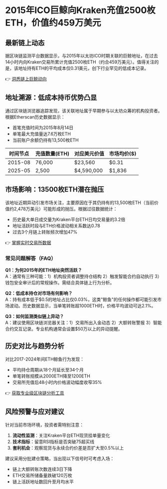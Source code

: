 # 2015年ICO巨鲸向Kraken充值2500枚ETH，价值约459万美元

## 最新链上动态
据区块链监测平台数据显示，与2015年以太坊ICO时期关联的巨鲸地址，在过去14小时内向Kraken交易所累计充值2500枚ETH（约合459万美元）。值得关注的是，该地址持有ETH的平均成本仅0.31美元，创下行业罕见的低成本记录。

👉 [洞悉链上巨鲸动向](https://bit.ly/okx_welcome)

## 地址溯源：低成本持币优势凸显
通过区块链浏览器追踪发现，该关联地址属于早期参与以太坊众筹的机构投资者。根据Etherscan历史数据显示：
- 首笔充值时间为2015年8月14日
- 单笔最大充值量达7.6万枚ETH
- 当前账户余额仍持有13,500枚ETH

| 时间节点 | 充值数量(ETH) | 对应美元价值 | 市场均价($) |
|----------|---------------|--------------|-------------|
| 2015-08  | 76,000        | $23,560      | $0.31       |
| 2025-05  | 2,500         | $4,590,000   | $1,836      |

## 市场影响：13500枚ETH潜在抛压
该地址近期异动引发市场关注，主要原因在于其仍持有的13,500枚ETH（当前价值约2,478万美元）可能形成的抛压。根据过往数据统计：
- 历史最大单日成交量为Kraken平台ETH日均交易量的3.2倍
- 地址活跃时段与ETH价格波动相关系数达0.78
- 过去3个月链上转账频次增加47%

👉 [掌握实时交易所数据](https://bit.ly/okx_welcome)

### 常见问题解答（FAQ）

**Q1：为何2015年的ETH地址突然活跃？**  
A：通常有三种可能：1）机构投资者调整持仓结构 2）触发智能合约自动执行 3）钱包安全审计后的常规操作。需结合具体链上行为分析。

**Q2：低成本持仓对市场有何影响？**  
A：持有成本低于$0.5的地址占比仅0.03%，这类"鲸鱼"的任何操作都可能引发市场波动。历史数据显示，当单笔转账超1000ETH时，价格平均波动可达2.1%。

**Q3：如何监测类似链上异动？**  
A：建议使用区块链浏览器关注：1）交易所出入金动态 2）大额转账警报 3）智能合约交互记录。专业机构通常会设置$50万以上的异动提醒。

## 历史对比与趋势分析
对比2017-2024年间ETH鲸鱼行为发现：
- 平均持仓周期从18个月延长至34个月
- 单笔转账规模从2000ETH降至1200ETH
- 交易所充值后48小时内价格波动幅度收窄35%

👉 [获取专业级区块链分析工具](https://bit.ly/okx_welcome)

## 风险预警与应对建议
针对当前市场环境，投资者需特别注意：
1. **流动性监测**：关注Kraken平台ETH现货挂单量变化
2. **技术指标**：留意RSI指标是否突破75超买线
3. **套利机会**：观察现货与永续合约价差是否扩大至0.5%以上

建议采用分批建仓策略，当出现以下信号时可考虑入场：
- 链上大额转账次数连续3日下降
- ETH交易所储备量跌破120万枚
- 链上活跃地址数回升至月均水平